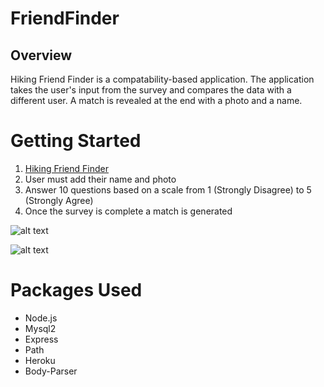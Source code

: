 # FriendFinder

## Overview

Hiking Friend Finder is a compatability-based application. The application takes the user's input from the survey and compares the data with a different user. A match is revealed at the end with a photo and a name.

# Getting Started
1. [Hiking Friend Finder](https://hikingfriendfinder.herokuapp.com/)
2. User must add their name and photo
3. Answer 10 questions based on a scale from 1 (Strongly Disagree) to 5 (Strongly Agree)
4. Once the survey is complete a match is generated

![alt text](screenshots/front.png)

![alt text](screenshots/survey.png)

# Packages Used
- Node.js
- Mysql2
- Express
- Path
- Heroku
- Body-Parser
